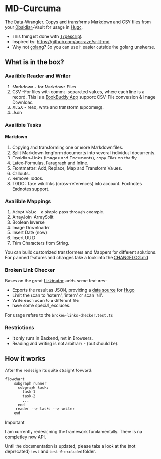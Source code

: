 # MD-Curcuma

The Data-Wrangler. Copys and transforms Markdown and CSV files from your [Obsidian](https://obsidian.md/)-Vault for usage in [Hugo](https://gohugo.io).

* This thing ist done with [Typescript](https://www.typescriptlang.org/).
* Inspired by: <https://github.com/accraze/split-md>
* Why not [golang](https://golang.org/)? So you can use it easier outside the golang unsiverse.

## What is in the box?

### Availible Reader and Writer

1. Markdown - for Markdown Files.
2. CSV -For files with comma-separated values, where each line is a record. This is a [BookBuddy App](https://www.kimicoapps.com/bookbuddy) support: CSV-File conversion & Image Download.
3. XLSX - read, write and transform (upcoming).
4. Json

### Availible Tasks

#### Markdown

1. Copying and transforming one or more Markdown files.
2. Split Markdown longform documents into several individual documents.
3. Obsidian-Links (Images and Documents), copy Files on the fly.
4. Latex-Formulas, Paragraph and Inline.
5. Frontmatter: Add, Replace, Map and Transform Values.
6. Callouts.
7. Remove Todos.
8. TODO: Take wikilinks (cross-references) into account. Footnotes Endnotes support.

### Availible Mappings

1. Adopt Value - a simple pass through example.
2. ArrayJoin, ArraySplit
3. Boolean Inverse
4. Image Downloader
5. Insert Date (now)
6. Insert UUID
7. Trim Characters from String.

You can build customized transformers and Mappers for different solutions. For planned features and changes take a look into the [CHANGELOG.md](https://github.com/cnichte/md-curcuma/blob/main/CHANGELOG.md)

### Broken Link Checker

Bases on the great [Linkinator](https://www.npmjs.com/package/linkinator), adds some features:

* Exports the result as JSON, providing a [data source](https://gohugo.io/content-management/data-sources/) for [Hugo](https://gohugo.io)
* Limit the scan to 'extern', 'intern' or scan 'all'.
* Write each scan to a different file
* have some special_excludes.

For usage refere to the `broken-links-checker.test.ts`

### Restrictions

* It only runs in Backend, not in Browsers.
* Reading and writing is not arbitrary - (but should be).

## How it works

After the redesign its quite straight forward:

```mermaid
flowchart
    subgraph runner
      subgraph tasks
        task-1
        task-2
        ...
      end
     reader --> tasks --> writer
    end
```

> [!IMPORTANT]  
> I am currently redesigning the framework fundamentally. There is na completley new API.

Until the documentation is updated, please take a look at the (not deprecated) `test` and `test-0-excluded` folder.
